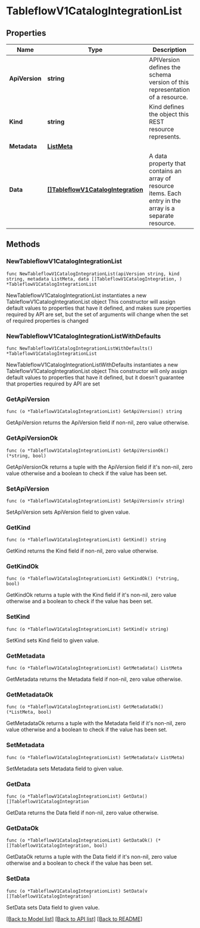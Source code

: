 # TableflowV1CatalogIntegrationList

## Properties

Name | Type | Description | Notes
------------ | ------------- | ------------- | -------------
**ApiVersion** | **string** | APIVersion defines the schema version of this representation of a resource. | [readonly] 
**Kind** | **string** | Kind defines the object this REST resource represents. | [readonly] 
**Metadata** | [**ListMeta**](ListMeta.md) |  | 
**Data** | [**[]TableflowV1CatalogIntegration**](TableflowV1CatalogIntegration.md) | A data property that contains an array of resource items. Each entry in the array is a separate resource. | 

## Methods

### NewTableflowV1CatalogIntegrationList

`func NewTableflowV1CatalogIntegrationList(apiVersion string, kind string, metadata ListMeta, data []TableflowV1CatalogIntegration, ) *TableflowV1CatalogIntegrationList`

NewTableflowV1CatalogIntegrationList instantiates a new TableflowV1CatalogIntegrationList object
This constructor will assign default values to properties that have it defined,
and makes sure properties required by API are set, but the set of arguments
will change when the set of required properties is changed

### NewTableflowV1CatalogIntegrationListWithDefaults

`func NewTableflowV1CatalogIntegrationListWithDefaults() *TableflowV1CatalogIntegrationList`

NewTableflowV1CatalogIntegrationListWithDefaults instantiates a new TableflowV1CatalogIntegrationList object
This constructor will only assign default values to properties that have it defined,
but it doesn't guarantee that properties required by API are set

### GetApiVersion

`func (o *TableflowV1CatalogIntegrationList) GetApiVersion() string`

GetApiVersion returns the ApiVersion field if non-nil, zero value otherwise.

### GetApiVersionOk

`func (o *TableflowV1CatalogIntegrationList) GetApiVersionOk() (*string, bool)`

GetApiVersionOk returns a tuple with the ApiVersion field if it's non-nil, zero value otherwise
and a boolean to check if the value has been set.

### SetApiVersion

`func (o *TableflowV1CatalogIntegrationList) SetApiVersion(v string)`

SetApiVersion sets ApiVersion field to given value.


### GetKind

`func (o *TableflowV1CatalogIntegrationList) GetKind() string`

GetKind returns the Kind field if non-nil, zero value otherwise.

### GetKindOk

`func (o *TableflowV1CatalogIntegrationList) GetKindOk() (*string, bool)`

GetKindOk returns a tuple with the Kind field if it's non-nil, zero value otherwise
and a boolean to check if the value has been set.

### SetKind

`func (o *TableflowV1CatalogIntegrationList) SetKind(v string)`

SetKind sets Kind field to given value.


### GetMetadata

`func (o *TableflowV1CatalogIntegrationList) GetMetadata() ListMeta`

GetMetadata returns the Metadata field if non-nil, zero value otherwise.

### GetMetadataOk

`func (o *TableflowV1CatalogIntegrationList) GetMetadataOk() (*ListMeta, bool)`

GetMetadataOk returns a tuple with the Metadata field if it's non-nil, zero value otherwise
and a boolean to check if the value has been set.

### SetMetadata

`func (o *TableflowV1CatalogIntegrationList) SetMetadata(v ListMeta)`

SetMetadata sets Metadata field to given value.


### GetData

`func (o *TableflowV1CatalogIntegrationList) GetData() []TableflowV1CatalogIntegration`

GetData returns the Data field if non-nil, zero value otherwise.

### GetDataOk

`func (o *TableflowV1CatalogIntegrationList) GetDataOk() (*[]TableflowV1CatalogIntegration, bool)`

GetDataOk returns a tuple with the Data field if it's non-nil, zero value otherwise
and a boolean to check if the value has been set.

### SetData

`func (o *TableflowV1CatalogIntegrationList) SetData(v []TableflowV1CatalogIntegration)`

SetData sets Data field to given value.



[[Back to Model list]](../README.md#documentation-for-models) [[Back to API list]](../README.md#documentation-for-api-endpoints) [[Back to README]](../README.md)


